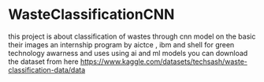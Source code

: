 # WasteClassificationCNN
this project is about classification of wastes through cnn model on the basic their images an internship program by aictce , ibm and shell for green technology awarness and uses using ai and ml models
you can download the dataset from here 
https://www.kaggle.com/datasets/techsash/waste-classification-data/data 
